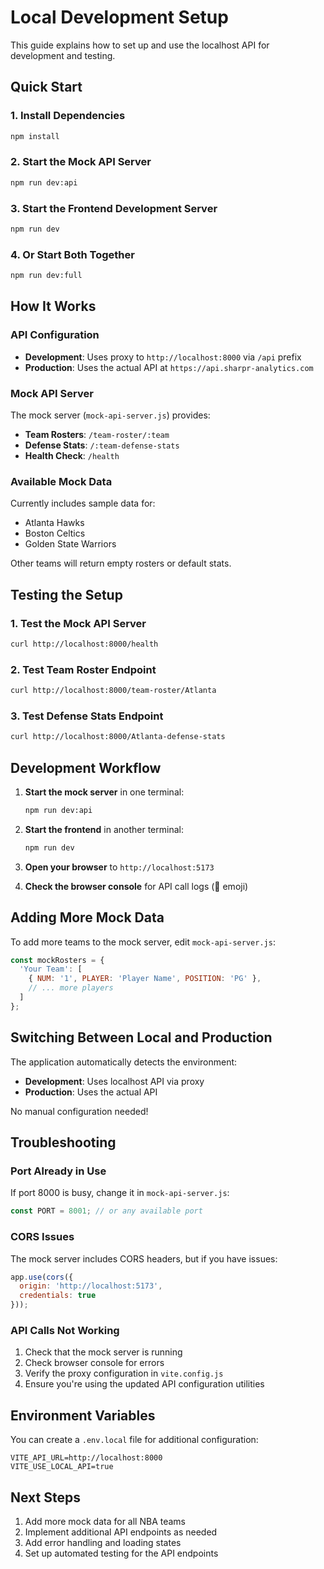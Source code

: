 # Local Development Setup

This guide explains how to set up and use the localhost API for development and testing.

## Quick Start

### 1. Install Dependencies
```bash
npm install
```

### 2. Start the Mock API Server
```bash
npm run dev:api
```

### 3. Start the Frontend Development Server
```bash
npm run dev
```

### 4. Or Start Both Together
```bash
npm run dev:full
```

## How It Works

### API Configuration
- **Development**: Uses proxy to `http://localhost:8000` via `/api` prefix
- **Production**: Uses the actual API at `https://api.sharpr-analytics.com`

### Mock API Server
The mock server (`mock-api-server.js`) provides:
- **Team Rosters**: `/team-roster/:team`
- **Defense Stats**: `/:team-defense-stats`
- **Health Check**: `/health`

### Available Mock Data
Currently includes sample data for:
- Atlanta Hawks
- Boston Celtics
- Golden State Warriors

Other teams will return empty rosters or default stats.

## Testing the Setup

### 1. Test the Mock API Server
```bash
curl http://localhost:8000/health
```

### 2. Test Team Roster Endpoint
```bash
curl http://localhost:8000/team-roster/Atlanta
```

### 3. Test Defense Stats Endpoint
```bash
curl http://localhost:8000/Atlanta-defense-stats
```

## Development Workflow

1. **Start the mock server** in one terminal:
   ```bash
   npm run dev:api
   ```

2. **Start the frontend** in another terminal:
   ```bash
   npm run dev
   ```

3. **Open your browser** to `http://localhost:5173`

4. **Check the browser console** for API call logs (🚀 emoji)

## Adding More Mock Data

To add more teams to the mock server, edit `mock-api-server.js`:

```javascript
const mockRosters = {
  'Your Team': [
    { NUM: '1', PLAYER: 'Player Name', POSITION: 'PG' },
    // ... more players
  ]
};
```

## Switching Between Local and Production

The application automatically detects the environment:
- **Development**: Uses localhost API via proxy
- **Production**: Uses the actual API

No manual configuration needed!

## Troubleshooting

### Port Already in Use
If port 8000 is busy, change it in `mock-api-server.js`:
```javascript
const PORT = 8001; // or any available port
```

### CORS Issues
The mock server includes CORS headers, but if you have issues:
```javascript
app.use(cors({
  origin: 'http://localhost:5173',
  credentials: true
}));
```

### API Calls Not Working
1. Check that the mock server is running
2. Check browser console for errors
3. Verify the proxy configuration in `vite.config.js`
4. Ensure you're using the updated API configuration utilities

## Environment Variables

You can create a `.env.local` file for additional configuration:
```
VITE_API_URL=http://localhost:8000
VITE_USE_LOCAL_API=true
```

## Next Steps

1. Add more mock data for all NBA teams
2. Implement additional API endpoints as needed
3. Add error handling and loading states
4. Set up automated testing for the API endpoints 